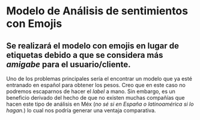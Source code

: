 # Modelo de Análisis de sentimientos con Emojis

## Se realizará el modelo con emojis en lugar de etiquetas debido a que se considera más *amigabe* para el usuario/cliente.

Uno de los problemas principales sería el encontrar un modelo que ya esté entranado en español para obtener los pesos. Creo que en este caso no podremos escaparnos de hacer el *label* a mano. Sin embargo, es un beneficio derivado del hecho de que no existen muchas compañías que hacen este tipo de análisis en Méx (*no sé si en España o latinoamérica si lo hagan.*) lo cual nos podría generar una ventaja comparativa. 
